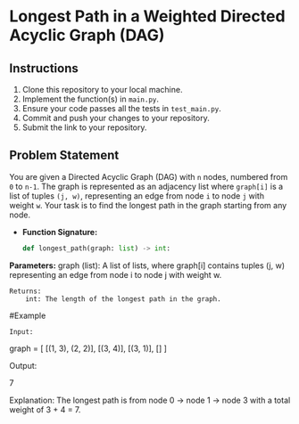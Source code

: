 # Longest Path in a Weighted Directed Acyclic Graph (DAG)

## Instructions

1. Clone this repository to your local machine.
2. Implement the function(s) in `main.py`.
3. Ensure your code passes all the tests in `test_main.py`.
4. Commit and push your changes to your repository.
5. Submit the link to your repository.

## Problem Statement

You are given a Directed Acyclic Graph (DAG) with `n` nodes, numbered from `0` to `n-1`. The graph is represented as an adjacency list where `graph[i]` is a list of tuples `(j, w)`, representing an edge from node `i` to node `j` with weight `w`. Your task is to find the longest path in the graph starting from any node.

- **Function Signature:**
  ```python
  def longest_path(graph: list) -> int:

**Parameters:**
    graph (list): A list of lists, where graph[i] contains tuples (j, w) representing an edge from node i to node j with weight w.

    Returns:
        int: The length of the longest path in the graph.

#Example

    Input:

graph = [
    [(1, 3), (2, 2)],
    [(3, 4)],
    [(3, 1)],
    []
]

Output:

7

Explanation:
The longest path is from node 0 -> node 1 -> node 3 with a total weight of 3 + 4 = 7.
